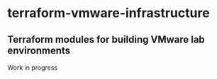 # terraform-vmware-infrastructure
Terraform modules for building VMware lab environments
---

Work in progress
